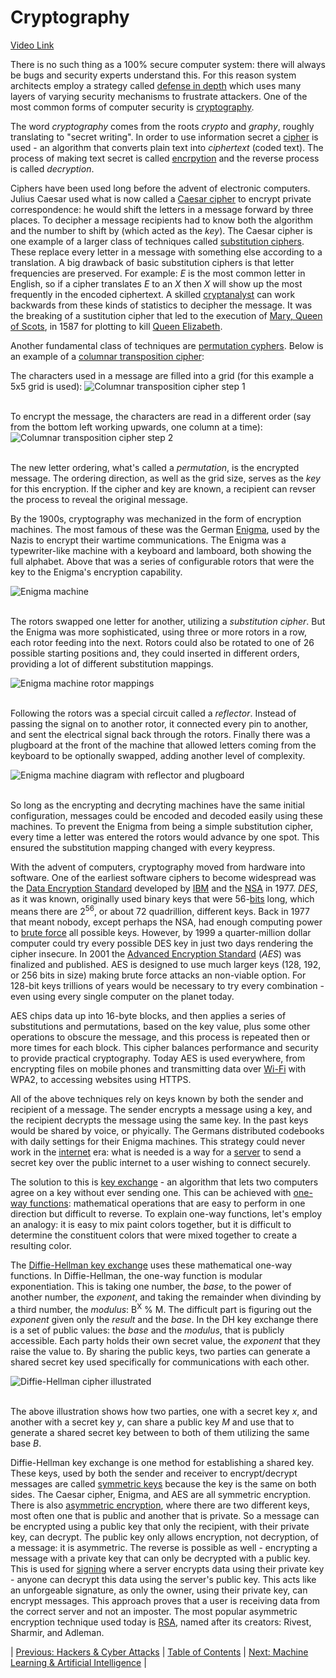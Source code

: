 # Cryptography
[Video Link](https://youtu.be/jhXCTbFnK8o)

There is no such thing as a 100% secure computer system: there will always be bugs and security experts understand this. For this reason system architects employ a strategy called [defense in depth](../glossary/README.md#defense-in-depth) which uses many layers of varying security mechanisms to frustrate attackers. One of the most common forms of computer security is [cryptography](../glossary/README.md#cryptography).

The word _cryptography_ comes from the roots _crypto_ and _graphy_, roughly translating to "secret writing". In order to use information secret a [cipher](../glossary/README.md#cipher) is used - an algorithm that converts plain text into _ciphertext_ (coded text). The process of making text secret is called [encrpytion](../glossary/README.md#encryption) and the reverse process is called _decryption_.

Ciphers have been used long before the advent of electronic computers. Julius Caesar used what is now called a [Caesar cipher](https://en.wikipedia.org/wiki/Caesar_cipher) to encrypt private correspondence: he would shift the letters in a message forward by three places. To decipher a message recipients had to know both the algorithm and the number to shift by (which acted as the _key_). The Caesar cipher is one example of a larger class of techniques called [substitution ciphers](../glossary/README.md#substitution-cipher). These replace every letter in a message with something else according to a translation. A big drawback of basic substitution ciphers is that letter frequencies are preserved. For example: _E_ is the most common letter in English, so if a cipher translates _E_ to an _X_ then _X_ will show up the most frequently in the encoded ciphertext. A skilled [cryptanalyst](../glossary/README.md#cryptanalysis) can work backwards from these kinds of statistics to decipher the message. It was the breaking of a sustitution cipher that led to the execution of [Mary, Queen of Scots](https://en.wikipedia.org/wiki/Mary,_Queen_of_Scots), in 1587 for plotting to kill [Queen Elizabeth](https://en.wikipedia.org/wiki/Elizabeth_I).

Another fundamental class of techniques are [permutation cyphers](../glossary/README.md#transposition-cipher). Below is an example of a [columnar transposition cipher](https://en.wikipedia.org/wiki/Transposition_cipher#Columnar_transposition):

The characters used in a message are filled into a grid (for this example a 5x5 grid is used):
![Columnar transposition cipher step 1](./columnar-transposition-01.JPG)
<br /><br />

To encrypt the message, the characters are read in a different order (say from the bottom left working upwards, one column at a time):
![Columnar transposition cipher step 2](./columnar-transposition-02.JPG)
<br /><br />

The new letter ordering, what's called a _permutation_, is the encrypted message. The ordering direction, as well as the grid size, serves as the _key_ for this encryption. If the cipher and key are known, a recipient can revser the process to reveal the original message.

By the 1900s, cryptography was mechanized in the form of encryption machines. The most famous of these was the German [Enigma](https://en.wikipedia.org/wiki/Enigma_machine), used by the Nazis to encrypt their wartime communications. The Enigma was a typewriter-like machine with a keyboard and lamboard, both showing the full alphabet. Above that was a series of configurable rotors that were the key to the Enigma's encryption capability.

![Enigma machine](./Enigma.jpg)
<br /><br />

The rotors swapped one letter for another, utilizing a _substitution cipher_. But the Enigma was more sophisticated, using three or more rotors in a row, each rotor feeding into the next. Rotors could also be rotated to one of 26 possible starting positions and, they could inserted in different orders, providing a lot of different substitution mappings.

![Enigma machine rotor mappings](./enigma-rotors.JPG)
<br /><br />

Following the rotors was a special circuit called a _reflector_. Instead of passing the signal on to another rotor, it connected every pin to another, and sent the electrical signal back through the rotors. Finally there was a plugboard at the front of the machine that allowed letters coming from the keyboard to be optionally swapped, adding another level of complexity.

![Enigma machine diagram with reflector and plugboard](./enigma-reflector-plugboard.JPG)
<br /><br />

So long as the encrypting and decryting machines have the same initial configuration, messages could be encoded and decoded easily using these machines. To prevent the Enigma from being a simple substitution cipher, every time a letter was entered the rotors would advance by one spot. This ensured the substitution mapping changed with every keypress.

With the advent of computers, cryptography moved from hardware into software. One of the earliest software ciphers to become widespread was the [Data Encryption Standard](../glossary/README.md#data-encryption-standard) developed by [IBM](https://en.wikipedia.org/wiki/IBM) and the [NSA](https://en.wikipedia.org/wiki/National_Security_Agency) in 1977. _DES_, as it was known, originally used binary keys that were 56-[bits](../glossary/README.md#bit) long, which means there are 2<sup>56</sup>, or about 72 quadrillion, different keys. Back in 1977 that meant nobody, except perhaps the NSA, had enough computing power to [brute force](../glossary/README.md#brute-force-attack) all possible keys. However, by 1999 a quarter-million dollar computer could try every possible DES key in just two days rendering the cipher insecure. In 2001 the [Advanced Encryption Standard](https://en.wikipedia.org/wiki/Advanced_Encryption_Standard) (_AES_) was finalized and published. AES is designed to use much larger keys (128, 192, or 256 bits in size) making brute force attacks an non-viable option. For 128-bit keys trillions of years would be necessary to try every combination - even using every single computer on the planet today.

AES chips data up into 16-byte blocks, and then applies a series of substitutions and permutations, based on the key value, plus some other operations to obscure the message, and this process is repeated then or more times for each block. This cipher balances performance and security to provide practical cryptography. Today AES is used everywhere, from encrypting files on mobile phones and transmitting data over [Wi-Fi](../glossary/README.md#wi-fi) with WPA2, to accessing websites using HTTPS.

All of the above techniques rely on keys known by both the sender and recipient of a message. The sender encrypts a message using a key, and the recipient decrypts the message using the same key. In the past keys would be shared by voice, or phyically. The Germans distributed codebooks with daily settings for their Enigma machines. This strategy could never work in the [internet](../glossary/README.md#internet) era: what is needed is a way for a [server](../glossary/README.md#web-server) to send a secret key over the public internet to a user wishing to connect securely.

The solution to this is [key exchange](../glossary/README.md#key-exchange) - an algorithm that lets two computers agree on a key without ever sending one. This can be achieved with [one-way functions](../glossary/README.md#one-way-function): mathematical operations that are easy to perform in one direction but difficult to reverse. To explain one-way functions, let's employ an analogy: it is easy to mix paint colors together, but it is difficult to determine the constituent colors that were mixed together to create a resulting color.

The [Diffie-Hellman key exchange](../glossary/README.md#diffie-hellman-key-exchange) uses these mathematical one-way functions. In Diffie-Hellman, the one-way function is modular exponentiation. This is taking one number, the _base_, to the power of another number, the _exponent_, and taking the remainder when divinding by a third number, the _modulus_: B<sup>X</sup> % M. The difficult part is figuring out the _exponent_ given only the _result_ and the _base_. In the DH key exchange there is a set of public values: the _base_ and the _modulus_, that is publicly accessible. Each party holds their own secret value, the _exponent_ that they raise the value to. By sharing the public keys, two parties can generate a shared secret key used specifically for communications with each other.

![Diffie-Hellman cipher illustrated](./diffie-hellman.JPG)
<br /><br />

The above illustration shows how two parties, one with a secret key _x_, and another with a secret key _y_, can share a public key _M_ and use that to generate a shared secret key between to both of them utilizing the same base _B_.

Diffie-Hellman key exchange is one method for establishing a shared key. These keys, used by both the sender and receiver to encrypt/decrypt messages are called [symmetric keys](../glossary/README.md#symmetric-key-algorithm) because the key is the same on both sides. The Caesar cipher, Enigma, and AES are all symmetric encryption. There is also [asymmetric encryption](../glossary/README.md#public-key-cryptography), where there are two different keys, most often one that is public and another that is private. So a message can be encrypted using a public key that only the recipient, with their private key, can decrypt. The public key only allows encryption, not decryption, of a message: it is asymmetric. The reverse is possible as well - encrypting a message with a private key that can only be decrypted with a public key. This is used for [signing](../glossary/README.md#certificate-signing-request) where a server encrypts data using their private key - anyone can decrypt this data using the server's public key. This acts like an unforgeable signature, as only the owner, using their private key, can encrypt messages. This approach proves that a user is receiving data from the correct server and not an imposter. The most popular asymmetric encryption technique used today is [RSA](../glossary/README.md#rsa), named after its creators: Rivest, Sharmir, and Adleman.

| [Previous: Hackers & Cyber Attacks](../32/README.md) | [Table of Contents](../README.md#table-of-contents) | [Next: Machine Learning & Artificial Intelligence](../34/README.md) |
